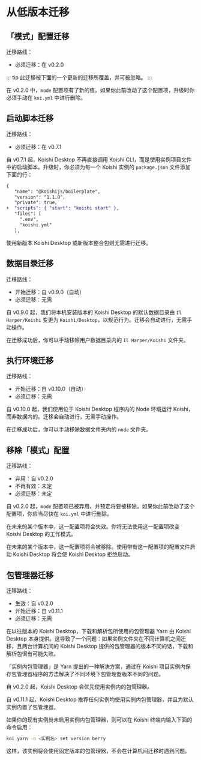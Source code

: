 # 从低版本迁移

## 「模式」配置迁移

迁移路线：

- 必须迁移：在 v0.2.0

::: tip
此迁移被下面的一个更新的迁移所覆盖，并可被忽略。
:::

在 v0.2.0 中，`mode` 配置项有了新的值。如果你此前改动了这个配置项，升级时你必须手动在 `koi.yml` 中进行删除。

## 启动脚本迁移

迁移路线：

- 必须迁移：在 v0.7.1

自 v0.7.1 起，Koishi Desktop 不再直接调用 Koishi CLI，而是使用实例项目文件中的启动脚本。升级时，你必须为每一个 Koishi 实例的 `package.json` 文件添加下面的行：

```diff
{
   "name": "@koishijs/boilerplate",
   "version": "1.1.0",
   "private": true,
+  "scripts": { "start": "koishi start" },
   "files": [
     ".env",
     "koishi.yml"
   ],
```

使用新版本 Koishi Desktop 或新版本整合包则无需进行迁移。

## 数据目录迁移

迁移路线：

- 开始迁移：自 v0.9.0（自动）
- 必须迁移：无需

自 v0.9.0 起，我们将本机安装版本的 Koishi Desktop 的默认数据目录由 `Il Harper/Koishi` 变更为 `Koishi/Desktop`，以规范行为。迁移会自动进行，无需手动操作。

在迁移成功后，你可以手动移除用户数据目录内的 `Il Harper/Koishi` 文件夹。

## 执行环境迁移

迁移路线：

- 开始迁移：自 v0.10.0（自动）
- 必须迁移：无需

自 v0.10.0 起，我们使用位于 Koishi Desktop 程序内的 Node 环境运行 Koishi，而非数据内的。迁移会自动进行，无需手动操作。

在迁移成功后，你可以手动移除数据文件夹内的 `node` 文件夹。

## 移除「模式」配置

迁移路线：

- 弃用：自 v0.2.0
- 不再有效：未定
- 必须迁移：未定

自 v0.2.0 起，`mode` 配置项已被弃用，并预定将要被移除。如果你此前改动了这个配置项，你应当尽快在 `koi.yml` 中进行删除。

在未来的某个版本中，这一配置项将会失效。你将无法使用这一配置项改变 Koishi Desktop 的工作模式。

在未来的某个版本中，这一配置项将会被移除。使用带有这一配置项的配置文件启动 Koishi Desktop 将会使 Koishi Desktop 拒绝启动。

## 包管理器迁移

迁移路线：

- 生效：自 v0.2.0
- 开始迁移：自 v0.11.1
- 必须迁移：无需

在以往版本的 Koishi Desktop，下载和解析包所使用的包管理器 Yarn 由 Koishi Desktop
本身提供。这导致了一个问题：如果实例文件夹在不同计算机之间迁移，且两台计算机间的 Koishi Desktop
提供的包管理器的版本不同的话，下载和解析包很有可能失败。

「实例内包管理器」是 Yarn 提出的一种解决方案，通过在 Koishi 项目实例内保存包管理器程序的方法解决了不同环境下包管理器版本不同的问题。

自 v0.2.0 起，Koishi Desktop 会优先使用实例内的包管理器。

自 v0.11.1 起，Koishi Desktop 推荐任何实例均使用实例内包管理器，并且为默认实例内置了包管理器。

如果你的现有实例尚未启用实例内包管理器，则可以在 Koishi 终端内输入下面的命令启用：

```sh
koi yarn -n <实例名> set version berry
```

这样，该实例将会使用固定版本的包管理器，不会在计算机间迁移时遇到问题。
